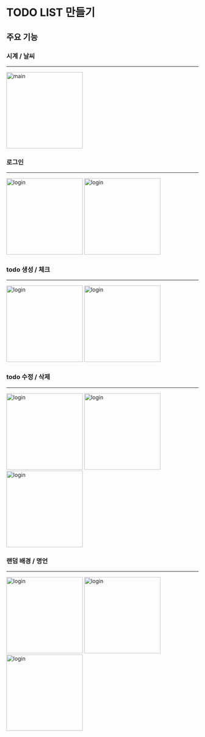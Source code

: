 # TODO LIST 만들기

## 주요 기능
### 시계 / 날씨
------
<img width="200" alt="main" src="https://github.com/42organization/42gg-onboarding-fe-01/assets/105159293/692d444b-4dfb-4721-b43e-ba64c1af7329">

### 로그인
------
<img width="200" alt="login" src="https://github.com/42organization/42gg-onboarding-fe-01/assets/105159293/5e7019d3-6f83-4955-888c-ae31fd501c6e">
<img width="200" alt="login" src="https://github.com/42organization/42gg-onboarding-fe-01/assets/105159293/6e1845d7-4e43-4397-aced-af4bf65f07d4">

### todo 생성 / 체크
------
<img width="200" alt="login" src="https://github.com/42organization/42gg-onboarding-fe-01/assets/105159293/b2320ba9-14a2-4bc7-86f7-587a996f4e91">
<img width="200" alt="login" src="https://github.com/42organization/42gg-onboarding-fe-01/assets/105159293/4da7328e-d08e-473c-a010-8acb0dca24dd">

### todo 수정 / 삭제
------
<img width="200" alt="login" src="https://github.com/42organization/42gg-onboarding-fe-01/assets/105159293/1c9587c5-46dd-4d1f-999b-75f5d4d33f27">
<img width="200" alt="login" src="https://github.com/42organization/42gg-onboarding-fe-01/assets/105159293/249d5cfe-a98e-4b4e-887e-4da1ca414232">
<img width="200" alt="login" src="https://github.com/42organization/42gg-onboarding-fe-01/assets/105159293/81f3105a-687f-4811-915a-35c7587fd16c">

### 랜덤 배경 / 명언
------
<img width="200" alt="login" src="https://github.com/42organization/42gg-onboarding-fe-01/assets/105159293/50e56d0b-39dd-4a5f-b6eb-58c4aca5caf5">
<img width="200" alt="login" src="https://github.com/42organization/42gg-onboarding-fe-01/assets/105159293/235a71aa-57fc-461b-ba8e-ec2d881905ef">
<img width="200" alt="login" src="https://github.com/42organization/42gg-onboarding-fe-01/assets/105159293/0aa5849b-d84e-40aa-99a9-927b59fcc3c8">
